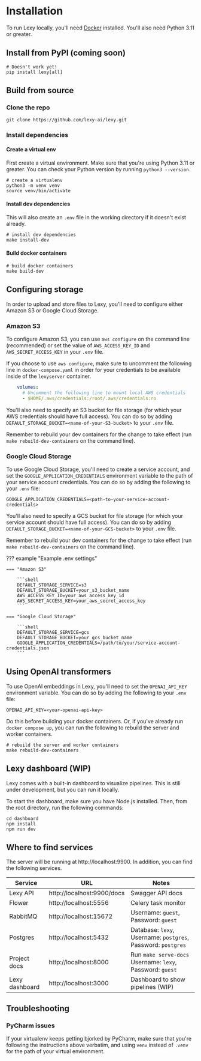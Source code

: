 # Installation

To run Lexy locally, you'll need [Docker](https://www.docker.com/get-started/) installed. You'll also need Python 3.11 or greater.

## Install from PyPI (coming soon)

```Shell
# Doesn't work yet!
pip install lexy[all]
```

## Build from source

### Clone the repo

```Shell
git clone https://github.com/lexy-ai/lexy.git
```


### Install dependencies

#### Create a virtual env

First create a virtual environment. Make sure that you're using Python 3.11 or greater. You can check your Python version by running `python3 --version`.

```Shell
# create a virtualenv
python3 -m venv venv 
source venv/bin/activate
```

#### Install dev dependencies

This will also create an `.env` file in the working directory if it doesn't exist already.

```Shell
# install dev dependencies
make install-dev
```

#### Build docker containers

```Shell
# build docker containers
make build-dev
```

## Configuring storage

In order to upload and store files to Lexy, you'll need to configure either Amazon S3 or Google Cloud Storage.

### Amazon S3

To configure Amazon S3, you can use `aws configure` on the command line (recommended) or set the value of 
`AWS_ACCESS_KEY_ID` and `AWS_SECRET_ACCESS_KEY` in your `.env` file. 

If you choose to use `aws configure`, make sure to uncomment the following line in `docker-compose.yaml` 
in order for your credentials to be available inside of the `lexyserver` container.

```yaml
    volumes:
      # Uncomment the following line to mount local AWS credentials
      - $HOME/.aws/credentials:/root/.aws/credentials:ro
```

You'll also need to specify an S3 bucket for file storage (for which your AWS credentials should have full access). 
You can do so by adding `DEFAULT_STORAGE_BUCKET=<name-of-your-S3-bucket>` to your `.env` file. 

Remember to rebuild your dev containers for the change to take effect (run `make rebuild-dev-containers` on the 
command line).

### Google Cloud Storage

To use Google Cloud Storage, you'll need to create a service account, and set the `GOOGLE_APPLICATION_CREDENTIALS` 
environment variable to the path of your service account credentials. You can do so by adding the following to your 
`.env` file:

```Shell
GOOGLE_APPLICATION_CREDENTIALS=<path-to-your-service-account-credentials>
```

You'll also need to specify a GCS bucket for file storage (for which your service account should have full access). 
You can do so by adding `DEFAULT_STORAGE_BUCKET=<name-of-your-GCS-bucket>` to your `.env` file.

Remember to rebuild your dev containers for the change to take effect (run `make rebuild-dev-containers` on the 
command line).


??? example "Example .env settings"

    === "Amazon S3"
    
        ```shell
        DEFAULT_STORAGE_SERVICE=s3
        DEFAULT_STORAGE_BUCKET=your_s3_bucket_name
        AWS_ACCESS_KEY_ID=your_aws_access_key_id
        AWS_SECRET_ACCESS_KEY=your_aws_secret_access_key
        ```

    === "Google Cloud Storage"
    
        ```shell
        DEFAULT_STORAGE_SERVICE=gcs
        DEFAULT_STORAGE_BUCKET=your_gcs_bucket_name
        GOOGLE_APPLICATION_CREDENTIALS=/path/to/your/service-account-credentials.json
        ```


## Using OpenAI transformers

To use OpenAI embeddings in Lexy, you'll need to set the `OPENAI_API_KEY` environment variable. You can do so by adding 
the following to your `.env` file:

```Shell
OPENAI_API_KEY=<your-openai-api-key>
```

Do this before building your docker containers. Or, if you've already run `docker compose up`, you can run the 
following to rebuild the server and worker containers.

```shell
# rebuild the server and worker containers
make rebuild-dev-containers
```

## Lexy dashboard (WIP)

Lexy comes with a built-in dashboard to visualize pipelines. This is still under development, but you can run it locally.

To start the dashboard, make sure you have Node.js installed. Then, from the root directory, run the following commands:

```shell
cd dashboard
npm install
npm run dev
```

## Where to find services

The server will be running at http://localhost:9900. In addition, you can find the following services.


| Service        | URL                        | Notes                                                         |
|----------------|----------------------------|---------------------------------------------------------------|
| Lexy API       | http://localhost:9900/docs | Swagger API docs                                              |
| Flower         | http://localhost:5556      | Celery task monitor                                           |
| RabbitMQ       | http://localhost:15672     | Username: `guest`, Password: `guest`                          |
| Postgres       | http://localhost:5432      | Database: `lexy`, Username: `postgres`, Password: `postgres`  |
| Project docs   | http://localhost:8000      | Run `make serve-docs`<br/>Username: `lexy`, Password: `guest` |
| Lexy dashboard | http://localhost:3000      | Dashboard to show pipelines (WIP)                             |


## Troubleshooting

### PyCharm issues

If your virtualenv keeps getting bjorked by PyCharm, make sure that you're following the instructions above verbatim, 
and using `venv` instead of `.venv` for the path of your virtual environment.
